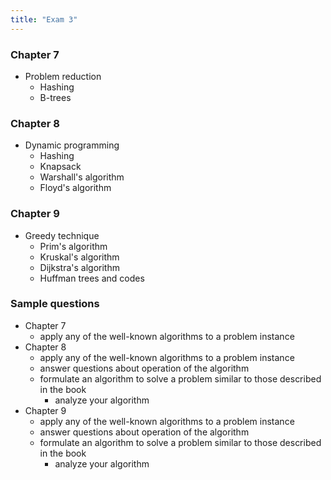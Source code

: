 ```yaml
---
title: "Exam 3"
---
```


### Chapter 7
* Problem reduction
  * Hashing
  * B-trees

### Chapter 8
* Dynamic programming
  * Hashing
  * Knapsack
  * Warshall's algorithm
  * Floyd's algorithm

### Chapter 9
* Greedy technique
  * Prim's algorithm
  * Kruskal's algorithm
  * Dijkstra's algorithm
  * Huffman trees and codes

### Sample questions
* Chapter 7
  * apply any of the well-known algorithms to a problem instance
* Chapter 8
  * apply any of the well-known algorithms to a problem instance
  * answer questions about operation of the algorithm
  * formulate an algorithm to solve a problem similar to those described in the
    book
    * analyze your algorithm
* Chapter 9
  * apply any of the well-known algorithms to a problem instance
  * answer questions about operation of the algorithm
  * formulate an algorithm to solve a problem similar to those described in the
    book
    * analyze your algorithm
